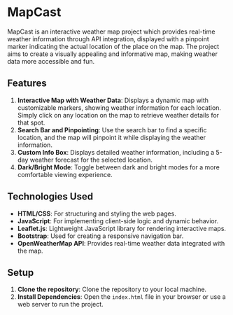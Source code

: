 # MapCast

MapCast is an interactive weather map project which provides real-time weather information through API integration, displayed with a pinpoint marker indicating the actual location of the place on the map. The project aims to create a visually appealing and informative map, making weather data more accessible and fun.

## Features

1. **Interactive Map with Weather Data**: Displays a dynamic map with customizable markers, showing weather information for each location. Simply click on any location on the map to retrieve weather details for that spot.
2. **Search Bar and Pinpointing**: Use the search bar to find a specific location, and the map will pinpoint it while displaying the weather information.
3. **Custom Info Box**: Displays detailed weather information, including a 5-day weather forecast for the selected location.
4. **Dark/Bright Mode**: Toggle between dark and bright modes for a more comfortable viewing experience.
## Technologies Used

- **HTML/CSS**: For structuring and styling the web pages.
- **JavaScript**: For implementing client-side logic and dynamic behavior.
- **Leaflet.js**: Lightweight JavaScript library for rendering interactive maps.
- **Bootstrap**: Used for creating a responsive navigation bar.
- **OpenWeatherMap API**: Provides real-time weather data integrated with the map.

## Setup

1. **Clone the repository**: Clone the repository to your local machine.
2. **Install Dependencies**: Open the `index.html` file in your browser or use a web server to run the project.
